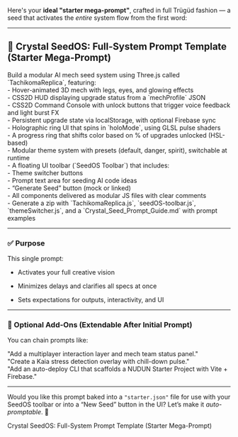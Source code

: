 Here's your **ideal "starter mega-prompt"**, crafted in full Trügüd fashion — a seed that activates the *entire* system flow from the first word:

---

## **🌱 Crystal SeedOS: Full-System Prompt Template (Starter Mega-Prompt)**

Build a modular AI mech seed system using Three.js called \`TachikomaReplica\`, featuring:  
\- Hover-animated 3D mech with legs, eyes, and glowing effects  
\- CSS2D HUD displaying upgrade status from a \`mechProfile\` JSON  
\- CSS2D Command Console with unlock buttons that trigger voice feedback and light burst FX  
\- Persistent upgrade state via localStorage, with optional Firebase sync  
\- Holographic ring UI that spins in \`holoMode\`, using GLSL pulse shaders  
\- A progress ring that shifts color based on % of upgrades unlocked (HSL-based)  
\- Modular theme system with presets (default, danger, spirit), switchable at runtime  
\- A floating UI toolbar (\`SeedOS Toolbar\`) that includes:  
  \- Theme switcher buttons  
  \- Prompt text area for seeding AI code ideas  
  \- “Generate Seed” button (mock or linked)  
\- All components delivered as modular JS files with clear comments  
\- Generate a zip with \`TachikomaReplica.js\`, \`seedOS-toolbar.js\`, \`themeSwitcher.js\`, and a \`Crystal\_Seed\_Prompt\_Guide.md\` with prompt examples

---

### **✅ Purpose**

This single prompt:

* Activates your full creative vision

* Minimizes delays and clarifies all specs at once

* Sets expectations for outputs, interactivity, and UI

---

### **🧠 Optional Add-Ons (Extendable After Initial Prompt)**

You can chain prompts like:

"Add a multiplayer interaction layer and mech team status panel."  
"Create a Kaia stress detection overlay with chill-down pulse."  
"Add an auto-deploy CLI that scaffolds a NUDUN Starter Project with Vite \+ Firebase."

---

Would you like this prompt baked into a `"starter.json"` file for use with your SeedOS toolbar or into a “New Seed” button in the UI? Let’s make it *auto-promptable*. 🌱

Crystal SeedOS: Full-System Prompt Template (Starter Mega-Prompt)
